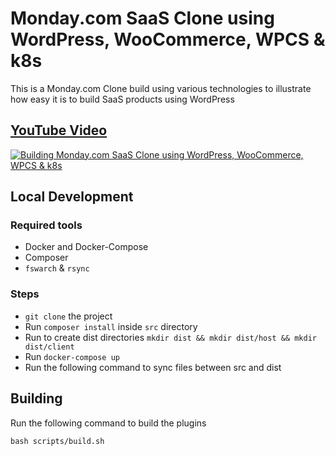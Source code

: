 # Monday.com SaaS Clone using WordPress, WooCommerce, WPCS & k8s

This is a Monday.com Clone build using various technologies to illustrate how easy it is to build SaaS products using WordPress

## [YouTube Video](http://www.youtube.com/watch?v=xxxxx)

[![Building Monday.com SaaS Clone using WordPress, WooCommerce, WPCS & k8s](http://img.youtube.com/vi/xxxxx/0.jpg)](http://www.youtube.com/watch?v=xxxxx "Building Monday.com SaaS Clone using WordPress, WooCommerce, WPCS & k8s")

## Local Development

### Required tools

- Docker and Docker-Compose
- Composer
- `fswarch` & `rsync`

### Steps

- `git clone` the project
- Run `composer install` inside `src` directory
- Run to create dist directories  `mkdir dist && mkdir dist/host && mkdir dist/client`
- Run `docker-compose up`
- Run the following command to sync files between src and dist

## Building

Run the following command to build the plugins

```shell
bash scripts/build.sh
```
